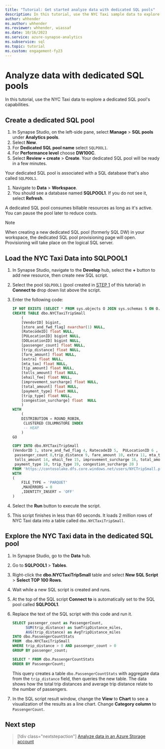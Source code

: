 ```yaml
---
title: "Tutorial: Get started analyze data with dedicated SQL pools"
description: In this tutorial, use the NYC Taxi sample data to explore SQL pool's analytic capabilities.
author: whhender
ms.author: whhender
ms.reviewer: whhender, wiassaf
ms.date: 10/16/2023
ms.service: azure-synapse-analytics
ms.subservice: sql
ms.topic: tutorial
ms.custom: engagement-fy23
---
```


# Analyze data with dedicated SQL pools

In this tutorial, use the NYC Taxi data to explore a dedicated SQL pool's capabilities.

## Create a dedicated SQL pool

1. In Synapse Studio, on the left-side pane, select **Manage** > **SQL pools** under **Analytics pools**.
1. Select **New**.
1. For **Dedicated SQL pool name** select `SQLPOOL1`.
1. For **Performance level** choose **DW100C**.
1. Select **Review + create** > **Create**. Your dedicated SQL pool will be ready in a few minutes. 

Your dedicated SQL pool is associated with a SQL database that's also called `SQLPOOL1`.

1. Navigate to **Data** > **Workspace**.
1. You should see a database named **SQLPOOL1**. If you do not see it, select **Refresh**.

A dedicated SQL pool consumes billable resources as long as it's active. You can pause the pool later to reduce costs.

> [!NOTE] 
> When creating a new dedicated SQL pool (formerly SQL DW) in your workspace, the dedicated SQL pool provisioning page will open. Provisioning will take place on the logical SQL server.

## Load the NYC Taxi Data into SQLPOOL1

1. In Synapse Studio, navigate to the **Develop** hub, select the **+** button to add new resource, then create new SQL script.
1. Select the pool `SQLPOOL1` (pool created in [STEP 1](./get-started-create-workspace.md) of this tutorial) in **Connect to** drop down list above the script.
1. Enter the following code:

    ```sql
    IF NOT EXISTS (SELECT * FROM sys.objects O JOIN sys.schemas S ON O.schema_id = S.schema_id WHERE O.NAME = 'NYCTaxiTripSmall' AND O.TYPE = 'U' AND S.NAME = 'dbo')
    CREATE TABLE dbo.NYCTaxiTripSmall
        (
        [VendorID] bigint, 
        [store_and_fwd_flag] nvarchar(1) NULL, 
        [RatecodeID] float NULL, 
        [PULocationID] bigint NULL,  
        [DOLocationID] bigint NULL, 
        [passenger_count] float NULL, 
        [trip_distance] float NULL, 
        [fare_amount] float NULL, 
        [extra] float NULL, 
        [mta_tax] float NULL, 
        [tip_amount] float NULL, 
        [tolls_amount] float NULL, 
        [ehail_fee] float NULL, 
        [improvement_surcharge] float NULL, 
        [total_amount] float NULL, 
        [payment_type] float NULL, 
        [trip_type] float NULL, 
        [congestion_surcharge] float  NULL
        )
    WITH
        (
        DISTRIBUTION = ROUND_ROBIN,
         CLUSTERED COLUMNSTORE INDEX
         -- HEAP
        )
    GO

    COPY INTO dbo.NYCTaxiTripSmall
    (VendorID 1, store_and_fwd_flag 4, RatecodeID 5,  PULocationID 6 , DOLocationID 7,  
     passenger_count 8,trip_distance 9, fare_amount 10, extra 11, mta_tax 12, tip_amount 13, 
     tolls_amount 14, ehail_fee 15, improvement_surcharge 16, total_amount 17, 
     payment_type 18, trip_type 19, congestion_surcharge 20 )
    FROM 'https://contosolake.dfs.core.windows.net/users/NYCTripSmall.parquet'
    WITH
    (
        FILE_TYPE = 'PARQUET'
        ,MAXERRORS = 0
        ,IDENTITY_INSERT = 'OFF'
    )
    ```
1. Select the **Run** button to execute the script.
1. This script finishes in less than 60 seconds. It loads 2 million rows of NYC Taxi data into a table called `dbo.NYCTaxiTripSmall`.

## Explore the NYC Taxi data in the dedicated SQL pool

1. In Synapse Studio, go to the **Data** hub.
1. Go to **SQLPOOL1** > **Tables**. 
1. Right-click the **dbo.NYCTaxiTripSmall** table and select **New SQL Script** > **Select TOP 100 Rows**.
1. Wait while a new SQL script is created and runs.
1. At the top of the SQL script **Connect to** is automatically set to the SQL pool called **SQLPOOL1**.
1. Replace the text of the SQL script with this code and run it.

    ```sql
    SELECT passenger_count as PassengerCount,
          SUM(trip_distance) as SumTripDistance_miles,
          AVG(trip_distance) as AvgTripDistance_miles
    INTO dbo.PassengerCountStats
    FROM  dbo.NYCTaxiTripSmall
    WHERE trip_distance > 0 AND passenger_count > 0
    GROUP BY passenger_count;

    SELECT * FROM dbo.PassengerCountStats
    ORDER BY PassengerCount;
    ```

    This query creates a table `dbo.PassengerCountStats` with aggregate data from the `trip_distance` field, then queries the new table. The data shows how the total trip distances and average trip distance relate to the number of passengers.
1. In the SQL script result window, change the **View** to **Chart** to see a visualization of the results as a line chart. Change **Category column** to `PassengerCount`.
    
## Next step

> [!div class="nextstepaction"]
> [Analyze data in an Azure Storage account](get-started-analyze-storage.md)

